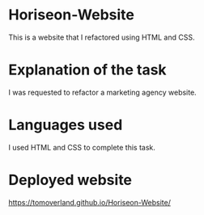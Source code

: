 # Horiseon-Website 
This is a website that I refactored using HTML and CSS.

# Explanation of the task
I was requested to refactor a marketing agency website.

# Languages used
I used HTML and CSS to complete this task.

# Deployed website
https://tomoverland.github.io/Horiseon-Website/
